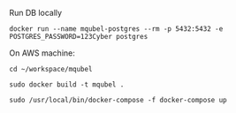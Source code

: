 Run DB locally

`docker run --name mqubel-postgres --rm -p 5432:5432 -e POSTGRES_PASSWORD=123Cyber postgres`

On AWS machine:

`cd ~/workspace/mqubel`

`sudo docker build -t mqubel .`

`sudo /usr/local/bin/docker-compose -f docker-compose up`
